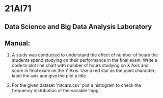 # 21AI71
## Data Science and Big Data Analysis Laboratory

## Manual:
1. A study was conducted to understand the effect of number of hours the students spend studying on their performance in the final exam. Write a code to plot line chart with number of hours studying on X Axis and score in final exam on the Y Axis. Use a red star as the point character; label the axis and give the plot a title.

2. For the given dataset 'mtcars.csv' plot a histogram to check the frequency distribution of the variable 'mpg'.